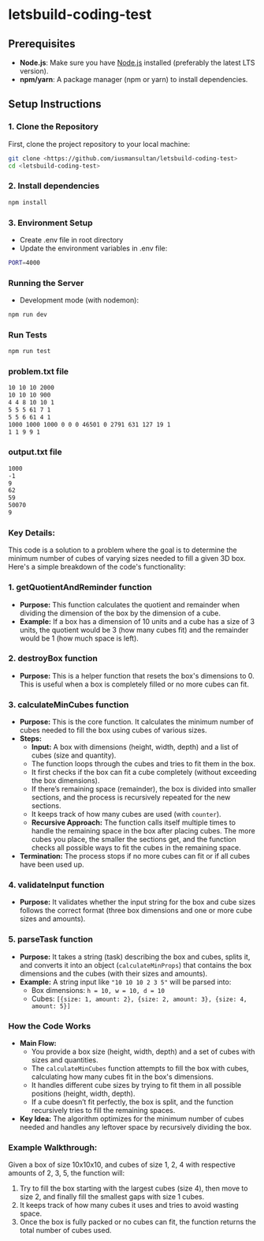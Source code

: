 # letsbuild-coding-test

## Prerequisites

- **Node.js**: Make sure you have [Node.js](https://nodejs.org/en/) installed (preferably the latest LTS version).
- **npm/yarn**: A package manager (npm or yarn) to install dependencies.

## Setup Instructions

### 1. Clone the Repository

First, clone the project repository to your local machine:

```bash
git clone <https://github.com/iusmansultan/letsbuild-coding-test>
cd <letsbuild-coding-test>
```

### 2. Install dependencies


```bash
npm install
```

### 3. Environment Setup

- Create .env file in root directory
- Update the environment variables in .env file:


```bash
PORT=4000
```


### Running the Server

- Development mode (with nodemon):
 ```bash
 npm run dev
 ```


### Run Tests

 ```bash
 npm run test
 ```


### problem.txt file
``` bash
10 10 10 2000
10 10 10 900
4 4 8 10 10 1
5 5 5 61 7 1
5 5 6 61 4 1
1000 1000 1000 0 0 0 46501 0 2791 631 127 19 1
1 1 9 9 1
```

### output.txt file
``` bash
1000
-1
9
62
59
50070
9
```

### Key Details:
This code is a solution to a problem where the goal is to determine the minimum number of cubes of varying sizes needed to fill a given 3D box. Here's a simple breakdown of the code's functionality:

### 1. getQuotientAndReminder function

- **Purpose:** This function calculates the quotient and remainder when dividing the dimension of the box by the dimension of a cube.
- **Example:** If a box has a dimension of 10 units and a cube has a size of 3 units, the quotient would be 3 (how many cubes fit) and the remainder would be 1 (how much space is left).

### 2. destroyBox function

- **Purpose:** This is a helper function that resets the box's dimensions to 0. This is useful when a box is completely filled or no more cubes can fit.

### 3. calculateMinCubes function

- **Purpose:** This is the core function. It calculates the minimum number of cubes needed to fill the box using cubes of various sizes.
- **Steps:**
    - **Input:** A box with dimensions (height, width, depth) and a list of cubes (size and quantity).
    - The function loops through the cubes and tries to fit them in the box.
    - It first checks if the box can fit a cube completely (without exceeding the box dimensions).
    - If there’s remaining space (remainder), the box is divided into smaller sections, and the process is recursively repeated for the new sections.
    - It keeps track of how many cubes are used (with `counter`).
    - **Recursive Approach:** The function calls itself multiple times to handle the remaining space in the box after placing cubes. The more cubes you place, the smaller the sections get, and the function checks all possible ways to fit the cubes in the remaining space.
- **Termination:** The process stops if no more cubes can fit or if all cubes have been used up.

### 4. validateInput function

- **Purpose:** It validates whether the input string for the box and cube sizes follows the correct format (three box dimensions and one or more cube sizes and amounts).

### 5. parseTask function

- **Purpose:** It takes a string (task) describing the box and cubes, splits it, and converts it into an object (`calculateMinProps`) that contains the box dimensions and the cubes (with their sizes and amounts).
- **Example:** A string input like `"10 10 10 2 3 5"` will be parsed into:
    - Box dimensions: `h = 10, w = 10, d = 10`
    - Cubes: `[{size: 1, amount: 2}, {size: 2, amount: 3}, {size: 4, amount: 5}]`

### How the Code Works

- **Main Flow:**
    - You provide a box size (height, width, depth) and a set of cubes with sizes and quantities.
    - The `calculateMinCubes` function attempts to fill the box with cubes, calculating how many cubes fit in the box's dimensions.
    - It handles different cube sizes by trying to fit them in all possible positions (height, width, depth).
    - If a cube doesn’t fit perfectly, the box is split, and the function recursively tries to fill the remaining spaces.
- **Key Idea:** The algorithm optimizes for the minimum number of cubes needed and handles any leftover space by recursively dividing the box.

### Example Walkthrough:

Given a box of size 10x10x10, and cubes of size 1, 2, 4 with respective amounts of 2, 3, 5, the function will:

1. Try to fill the box starting with the largest cubes (size 4), then move to size 2, and finally fill the smallest gaps with size 1 cubes.
2. It keeps track of how many cubes it uses and tries to avoid wasting space.
3. Once the box is fully packed or no cubes can fit, the function returns the total number of cubes used.